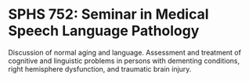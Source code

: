 # SPHS 752: Seminar in Medical Speech Language Pathology

Discussion of normal aging and language. Assessment and treatment of cognitive and linguistic problems in persons with dementing conditions, right hemisphere dysfunction, and traumatic brain injury.
